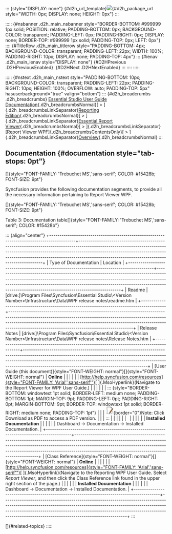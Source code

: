 ::: {style="DISPLAY: none"}
[](ms-xhelp:///?Id=d2h_url_template){#d2h_url_template}![](!package_url!){#d2h_package_url style="WIDTH: 0px; DISPLAY: none; HEIGHT: 0px"}
:::

::::: {#nsbanner .d2h_main_nsbanner style="BORDER-BOTTOM: #999999 1px solid; POSITION: relative; PADDING-BOTTOM: 0px; BACKGROUND-COLOR: transparent; PADDING-LEFT: 0px; PADDING-RIGHT: 0px; DISPLAY: none; BORDER-TOP: #999999 1px solid; PADDING-TOP: 0px; LEFT: 0px"}
:::: {#TitleRow .d2h_main_titlerow style="PADDING-BOTTOM: 4px; BACKGROUND-COLOR: transparent; PADDING-LEFT: 22px; WIDTH: 100%; PADDING-RIGHT: 10px; DISPLAY: none; PADDING-TOP: 4px"}
::: {#ienav .d2h_main_ienav style="DISPLAY: none"}
[](ms-xhelp:///?Id=16e7e661-96f6-4928-88fa-c7454733752a){#D2HPrevious .D2HPreviousEnabled}  [](ms-xhelp:///?Id=746d631f-04da-4f44-a491-f9089c4a4bf1){#D2HNext .D2HNextEnabled}
:::
::::
:::::

::::: {#nstext .d2h_main_nstext style="PADDING-BOTTOM: 10px; BACKGROUND-COLOR: transparent; PADDING-LEFT: 22px; PADDING-RIGHT: 10px; HEIGHT: 100%; OVERFLOW: auto; PADDING-TOP: 5px" hasuserbackground="true" valign="bottom"}
::: {#d2h_breadcrumbs .d2h_breadcrumbs}
[Essential Studio User Guide Documentation](ms-xhelp:///?Id=12457748-09e3-4d74-a240-8e049cedf030){.d2h_breadcrumbsNormal}[ \> ]{.d2h_breadcrumbsLinkSeparator}[Reporting Edition](ms-xhelp:///?Id=027aa5b6-6676-4f93-ad23-c20e8c45792e){.d2h_breadcrumbsNormal}[ \> ]{.d2h_breadcrumbsLinkSeparator}[Essential Report Viewer](ms-xhelp:///?Id=35081cc7-4b81-4ef5-97d2-894ad584b907){.d2h_breadcrumbsNormal}[ \> ]{.d2h_breadcrumbsLinkSeparator}[Report Viewer WPF]{.d2h_breadcrumbsContentsOnly}[ \> ]{.d2h_breadcrumbsLinkSeparator}[Overview](ms-xhelp:///?Id=944478dd-2c05-46c1-836f-4b0fbcb6849e){.d2h_breadcrumbsNormal}
:::

## Documentation {#documentation style="tab-stops: 0pt"}

[]{style="FONT-FAMILY: 'Trebuchet MS','sans-serif'; COLOR: #15428b; FONT-SIZE: 9pt"} 

Syncfusion provides the following documentation segments, to provide all the necessary information pertaining to Report Viewer WPF.

[]{style="FONT-FAMILY: 'Trebuchet MS','sans-serif'; COLOR: #15428b; FONT-SIZE: 9pt"} 

Table 3: Documentation table[]{style="FONT-FAMILY: 'Trebuchet MS','sans-serif'; COLOR: #15428b"}

::: {align="center"}
+------------------------------------------------------------------------------------------+------------------------------------------------------------------------------------------------------------------------------------------------------------------------------------------------------------------------------------------------------------------------------------------------------+
| Type of Documentation                                                                    | Location                                                                                                                                                                                                                                                                                             |
+------------------------------------------------------------------------------------------+------------------------------------------------------------------------------------------------------------------------------------------------------------------------------------------------------------------------------------------------------------------------------------------------------+
| Readme                                                                                   | \[drive:\]\\Program Files\\Syncfusion\\Essential Studio\\\<Version Number\>\\Infrastructure\\Data\\WPF release notes\\readme.htm                                                                                                                                                                     |
+------------------------------------------------------------------------------------------+------------------------------------------------------------------------------------------------------------------------------------------------------------------------------------------------------------------------------------------------------------------------------------------------------+
| Release Notes                                                                            | \[drive:\]\\Program Files\\Syncfusion\\Essential Studio\\\<Version Number\>\\Infrastructure\\Data\\WPF release notes\\Release Notes.htm                                                                                                                                                              |
+------------------------------------------------------------------------------------------+------------------------------------------------------------------------------------------------------------------------------------------------------------------------------------------------------------------------------------------------------------------------------------------------------+
| [User Guide (this document)]{style="FONT-WEIGHT: normal"}[]{style="FONT-WEIGHT: normal"} | **Online**                                                                                                                                                                                                                                                                                           |
|                                                                                          |                                                                                                                                                                                                                                                                                                      |
|                                                                                          | [[http://help.syncfusion.com/resources]{style="FONT-FAMILY: 'Arial','sans-serif'"}](http://help.syncfusion.com/resources)[ ]{.MsoHyperlink}(Navigate to the Report Viewer for WPF User Guide.)                                                                                                       |
|                                                                                          |                                                                                                                                                                                                                                                                                                      |
|                                                                                          | ::: {style="BORDER-BOTTOM: windowtext 1pt solid; BORDER-LEFT: medium none; PADDING-BOTTOM: 1pt; MARGIN-TOP: 9pt; PADDING-LEFT: 0pt; PADDING-RIGHT: 0pt; MARGIN-BOTTOM: 9pt; BORDER-TOP: windowtext 1pt solid; BORDER-RIGHT: medium none; PADDING-TOP: 1pt"}                                          |
|                                                                                          | ![](ImagesExt/image19_2.jpg){border="0"}Note: Click Download as PDF to access a PDF version.                                                                                                                                                                                                         |
|                                                                                          | :::                                                                                                                                                                                                                                                                                                  |
|                                                                                          |                                                                                                                                                                                                                                                                                                      |
|                                                                                          |                                                                                                                                                                                                                                                                                                      |
|                                                                                          |                                                                                                                                                                                                                                                                                                      |
|                                                                                          | **Installed Documentation**                                                                                                                                                                                                                                                                          |
|                                                                                          |                                                                                                                                                                                                                                                                                                      |
|                                                                                          | Dashboard -\> Documentation -\> Installed Documentation.                                                                                                                                                                                                                                             |
+------------------------------------------------------------------------------------------+------------------------------------------------------------------------------------------------------------------------------------------------------------------------------------------------------------------------------------------------------------------------------------------------------+
| [Class Reference]{style="FONT-WEIGHT: normal"}[]{style="FONT-WEIGHT: normal"}            | **Online**                                                                                                                                                                                                                                                                                           |
|                                                                                          |                                                                                                                                                                                                                                                                                                      |
|                                                                                          | [[http://help.syncfusion.com/resources]{style="FONT-FAMILY: 'Arial','sans-serif'"}](http://help.syncfusion.com/resources)[ ]{.MsoHyperlink}(Navigate to the Reporting WPF User Guide. Select *Report Viewer*, and then click the Class Reference link found in the upper right section of the page.) |
|                                                                                          |                                                                                                                                                                                                                                                                                                      |
|                                                                                          | **Installed Documentation**                                                                                                                                                                                                                                                                          |
|                                                                                          |                                                                                                                                                                                                                                                                                                      |
|                                                                                          | Dashboard -\> Documentation -\> Installed Documentation.                                                                                                                                                                                                                                             |
+------------------------------------------------------------------------------------------+------------------------------------------------------------------------------------------------------------------------------------------------------------------------------------------------------------------------------------------------------------------------------------------------------+
:::

[]{#related-topics}
:::::
